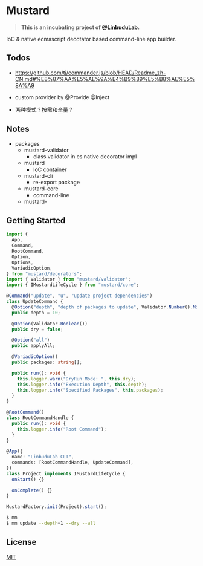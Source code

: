 # Mustard

> **This is an incubating project of [@LinbuduLab](https://github.com/LinbuduLab).**

IoC &amp; native ecmascript decotator based command-line app builder.

## Todos

- https://github.com/tj/commander.js/blob/HEAD/Readme_zh-CN.md#%E8%87%AA%E5%AE%9A%E4%B9%89%E5%B8%AE%E5%8A%A9
- custom provider by @Provide @Inject

- 两种模式？按需和全量？

## Notes

- packages
  - mustard-validator
    - class validator in es native decorator impl
  - mustard
    - IoC container
  - mustard-cli
    - re-export package
  - mustard-core
    - command-line
  - mustard-

## Getting Started

```typescript
import {
  App,
  Command,
  RootCommand,
  Option,
  Options,
  VariadicOption,
} from "mustard/decorators";
import { Validator } from "mustard/validator";
import { IMustardLifeCycle } from "mustard/core";

@Command("update", "u", "update project dependencies")
class UpdateCommand {
  @Option("depth", "depth of packages to update", Validator.Number().Min(1))
  public depth = 10;

  @Option(Validator.Boolean())
  public dry = false;

  @Option("all")
  public applyAll;

  @VariadicOption()
  public packages: string[];

  public run(): void {
    this.logger.warn("DryRun Mode: ", this.dry);
    this.logger.info("Execution Depth", this.depth);
    this.logger.info("Specified Packages", this.packages);
  }
}

@RootCommand()
class RootCommandHandle {
  public run(): void {
    this.logger.info("Root Command");
  }
}

@App({
  name: "LinbuduLab CLI",
  commands: [RootCommandHandle, UpdateCommand],
})
class Project implements IMustardLifeCycle {
  onStart() {}

  onComplete() {}
}

MustardFactory.init(Project).start();
```

```bash
$ mm
$ mm update --depth=1 --dry --all
```

## License

[MIT](LICENSE)
